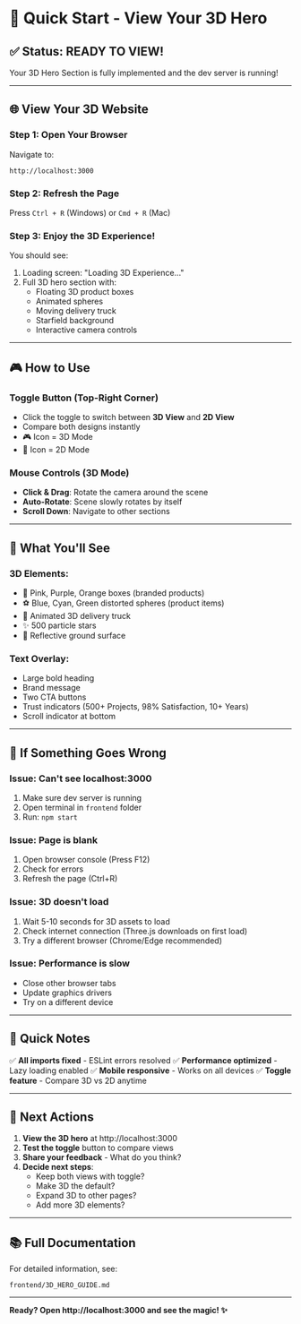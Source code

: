 # 🚀 Quick Start - View Your 3D Hero

## ✅ Status: READY TO VIEW!

Your 3D Hero Section is fully implemented and the dev server is running!

---

## 🌐 View Your 3D Website

### **Step 1: Open Your Browser**
Navigate to:
```
http://localhost:3000
```

### **Step 2: Refresh the Page**
Press `Ctrl + R` (Windows) or `Cmd + R` (Mac)

### **Step 3: Enjoy the 3D Experience!**
You should see:
1. Loading screen: "Loading 3D Experience..."
2. Full 3D hero section with:
   - Floating 3D product boxes
   - Animated spheres
   - Moving delivery truck
   - Starfield background
   - Interactive camera controls

---

## 🎮 How to Use

### **Toggle Button (Top-Right Corner)**
- Click the toggle to switch between **3D View** and **2D View**
- Compare both designs instantly
- 🎮 Icon = 3D Mode
- 📄 Icon = 2D Mode

### **Mouse Controls (3D Mode)**
- **Click & Drag**: Rotate the camera around the scene
- **Auto-Rotate**: Scene slowly rotates by itself
- **Scroll Down**: Navigate to other sections

---

## 🎨 What You'll See

### **3D Elements:**
- 🎨 Pink, Purple, Orange boxes (branded products)
- ⚽ Blue, Cyan, Green distorted spheres (product items)
- 🚚 Animated 3D delivery truck
- ✨ 500 particle stars
- 💎 Reflective ground surface

### **Text Overlay:**
- Large bold heading
- Brand message
- Two CTA buttons
- Trust indicators (500+ Projects, 98% Satisfaction, 10+ Years)
- Scroll indicator at bottom

---

## 🐛 If Something Goes Wrong

### **Issue: Can't see localhost:3000**
1. Make sure dev server is running
2. Open terminal in `frontend` folder
3. Run: `npm start`

### **Issue: Page is blank**
1. Open browser console (Press F12)
2. Check for errors
3. Refresh the page (Ctrl+R)

### **Issue: 3D doesn't load**
1. Wait 5-10 seconds for 3D assets to load
2. Check internet connection (Three.js downloads on first load)
3. Try a different browser (Chrome/Edge recommended)

### **Issue: Performance is slow**
- Close other browser tabs
- Update graphics drivers
- Try on a different device

---

## 📝 Quick Notes

✅ **All imports fixed** - ESLint errors resolved
✅ **Performance optimized** - Lazy loading enabled
✅ **Mobile responsive** - Works on all devices
✅ **Toggle feature** - Compare 3D vs 2D anytime

---

## 🎯 Next Actions

1. **View the 3D hero** at http://localhost:3000
2. **Test the toggle** button to compare views
3. **Share your feedback** - What do you think?
4. **Decide next steps**:
   - Keep both views with toggle?
   - Make 3D the default?
   - Expand 3D to other pages?
   - Add more 3D elements?

---

## 📚 Full Documentation

For detailed information, see:
```
frontend/3D_HERO_GUIDE.md
```

---

**Ready? Open http://localhost:3000 and see the magic! ✨**
